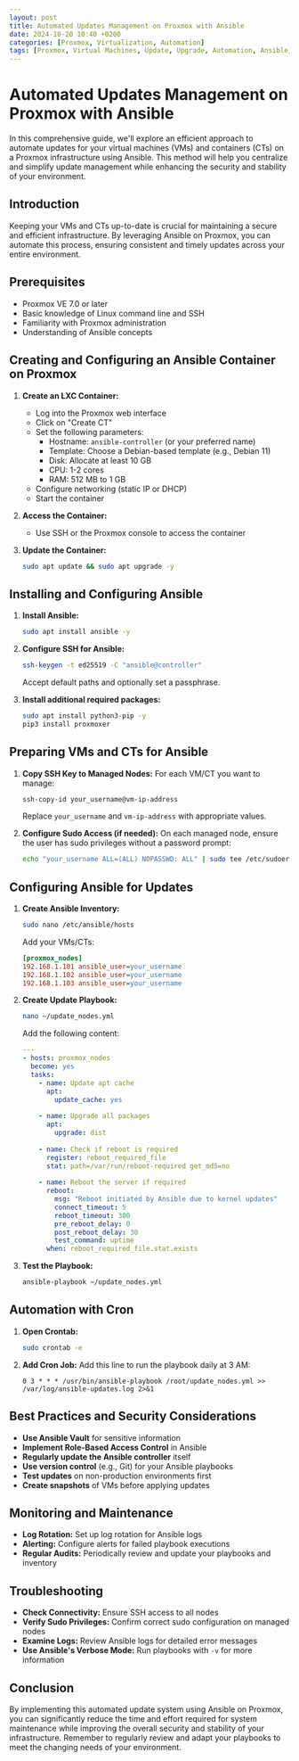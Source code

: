 ```yaml
---
layout: post
title: Automated Updates Management on Proxmox with Ansible
date: 2024-10-20 10:40 +0200
categories: [Proxmox, Virtualization, Automation]
tags: [Proxmox, Virtual Machines, Update, Upgrade, Automation, Ansible, Playbook]
---
```


# Automated Updates Management on Proxmox with Ansible

In this comprehensive guide, we'll explore an efficient approach to automate updates for your virtual machines (VMs) and containers (CTs) on a Proxmox infrastructure using Ansible. This method will help you centralize and simplify update management while enhancing the security and stability of your environment.

## Introduction

Keeping your VMs and CTs up-to-date is crucial for maintaining a secure and efficient infrastructure. By leveraging Ansible on Proxmox, you can automate this process, ensuring consistent and timely updates across your entire environment.

## Prerequisites

- Proxmox VE 7.0 or later
- Basic knowledge of Linux command line and SSH
- Familiarity with Proxmox administration
- Understanding of Ansible concepts

## Creating and Configuring an Ansible Container on Proxmox

1. **Create an LXC Container:**
   - Log into the Proxmox web interface
   - Click on "Create CT"
   - Set the following parameters:
     - Hostname: `ansible-controller` (or your preferred name)
     - Template: Choose a Debian-based template (e.g., Debian 11)
     - Disk: Allocate at least 10 GB
     - CPU: 1-2 cores
     - RAM: 512 MB to 1 GB
   - Configure networking (static IP or DHCP)
   - Start the container

2. **Access the Container:**
   - Use SSH or the Proxmox console to access the container

3. **Update the Container:**
   ```bash
   sudo apt update && sudo apt upgrade -y
   ```

## Installing and Configuring Ansible

1. **Install Ansible:**
   ```bash
   sudo apt install ansible -y
   ```

2. **Configure SSH for Ansible:**
   ```bash
   ssh-keygen -t ed25519 -C "ansible@controller"
   ```
   Accept default paths and optionally set a passphrase.

3. **Install additional required packages:**
   ```bash
   sudo apt install python3-pip -y
   pip3 install proxmoxer
   ```

## Preparing VMs and CTs for Ansible

1. **Copy SSH Key to Managed Nodes:**
   For each VM/CT you want to manage:
   ```bash
   ssh-copy-id your_username@vm-ip-address
   ```
   Replace `your_username` and `vm-ip-address` with appropriate values.

2. **Configure Sudo Access (if needed):**
   On each managed node, ensure the user has sudo privileges without a password prompt:
   ```bash
   echo "your_username ALL=(ALL) NOPASSWD: ALL" | sudo tee /etc/sudoers.d/your_username
   ```

## Configuring Ansible for Updates

1. **Create Ansible Inventory:**
   ```bash
   sudo nano /etc/ansible/hosts
   ```
   Add your VMs/CTs:
   ```ini
   [proxmox_nodes]
   192.168.1.101 ansible_user=your_username
   192.168.1.102 ansible_user=your_username
   192.168.1.103 ansible_user=your_username
   ```

2. **Create Update Playbook:**
   ```bash
   nano ~/update_nodes.yml
   ```
   Add the following content:
   ```yaml
   ---
   - hosts: proxmox_nodes
     become: yes
     tasks:
       - name: Update apt cache
         apt:
           update_cache: yes
       
       - name: Upgrade all packages
         apt:
           upgrade: dist
       
       - name: Check if reboot is required
         register: reboot_required_file
         stat: path=/var/run/reboot-required get_md5=no
       
       - name: Reboot the server if required
         reboot:
           msg: "Reboot initiated by Ansible due to kernel updates"
           connect_timeout: 5
           reboot_timeout: 300
           pre_reboot_delay: 0
           post_reboot_delay: 30
           test_command: uptime
         when: reboot_required_file.stat.exists
   ```

3. **Test the Playbook:**
   ```bash
   ansible-playbook ~/update_nodes.yml
   ```

## Automation with Cron

1. **Open Crontab:**
   ```bash
   sudo crontab -e
   ```

2. **Add Cron Job:**
   Add this line to run the playbook daily at 3 AM:
   ```
   0 3 * * * /usr/bin/ansible-playbook /root/update_nodes.yml >> /var/log/ansible-updates.log 2>&1
   ```

## Best Practices and Security Considerations

- **Use Ansible Vault** for sensitive information
- **Implement Role-Based Access Control** in Ansible
- **Regularly update the Ansible controller** itself
- **Use version control** (e.g., Git) for your Ansible playbooks
- **Test updates** on non-production environments first
- **Create snapshots** of VMs before applying updates

## Monitoring and Maintenance

- **Log Rotation:** Set up log rotation for Ansible logs
- **Alerting:** Configure alerts for failed playbook executions
- **Regular Audits:** Periodically review and update your playbooks and inventory

## Troubleshooting

- **Check Connectivity:** Ensure SSH access to all nodes
- **Verify Sudo Privileges:** Confirm correct sudo configuration on managed nodes
- **Examine Logs:** Review Ansible logs for detailed error messages
- **Use Ansible's Verbose Mode:** Run playbooks with `-v` for more information

## Conclusion

By implementing this automated update system using Ansible on Proxmox, you can significantly reduce the time and effort required for system maintenance while improving the overall security and stability of your infrastructure. Remember to regularly review and adapt your playbooks to meet the changing needs of your environment.

